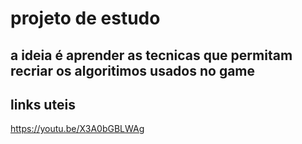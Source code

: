 # projeto de estudo


## a ideia é aprender as tecnicas que permitam recriar os algoritimos usados no game


## links uteis
https://youtu.be/X3A0bGBLWAg
